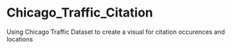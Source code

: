 # Chicago_Traffic_Citation
Using Chicago Traffic Dataset to create a visual for citation occurences and locations
